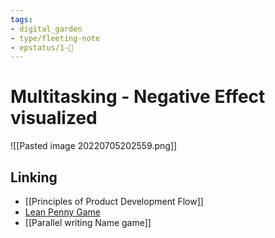 ```yaml
---
tags: 
- digital_garden
- type/fleeting-note
- epstatus/1-🌱
---
```

# Multitasking - Negative Effect visualized

![[Pasted image 20220705202559.png]]


## Linking
+ [[Principles of Product Development Flow]]
+ [Lean Penny Game](https://www.ontheagilepath.net/articles/Great%20games%20for%20learning%20lean%20and%20connecting%20people%20%20Lean%20Penny%20and%20BINGO.pdf)
+ [[Parallel writing Name game]]